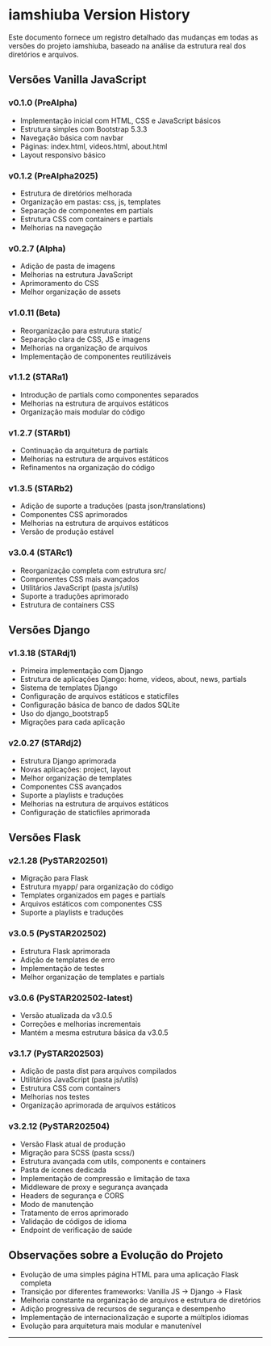 # iamshiuba Version History

Este documento fornece um registro detalhado das mudanças em todas as versões do projeto iamshiuba, baseado na análise da estrutura real dos diretórios e arquivos.

## Versões Vanilla JavaScript

### v0.1.0 (PreAlpha)
- Implementação inicial com HTML, CSS e JavaScript básicos
- Estrutura simples com Bootstrap 5.3.3
- Navegação básica com navbar
- Páginas: index.html, videos.html, about.html
- Layout responsivo básico

### v0.1.2 (PreAlpha2025)
- Estrutura de diretórios melhorada
- Organização em pastas: css, js, templates
- Separação de componentes em partials
- Estrutura CSS com containers e partials
- Melhorias na navegação

### v0.2.7 (Alpha)
- Adição de pasta de imagens
- Melhorias na estrutura JavaScript
- Aprimoramento do CSS
- Melhor organização de assets

### v1.0.11 (Beta)
- Reorganização para estrutura static/
- Separação clara de CSS, JS e imagens
- Melhorias na organização de arquivos
- Implementação de componentes reutilizáveis

### v1.1.2 (STARa1)
- Introdução de partials como componentes separados
- Melhorias na estrutura de arquivos estáticos
- Organização mais modular do código

### v1.2.7 (STARb1)
- Continuação da arquitetura de partials
- Melhorias na estrutura de arquivos estáticos
- Refinamentos na organização do código

### v1.3.5 (STARb2)
- Adição de suporte a traduções (pasta json/translations)
- Componentes CSS aprimorados
- Melhorias na estrutura de arquivos estáticos
- Versão de produção estável

### v3.0.4 (STARc1)
- Reorganização completa com estrutura src/
- Componentes CSS mais avançados
- Utilitários JavaScript (pasta js/utils)
- Suporte a traduções aprimorado
- Estrutura de containers CSS

## Versões Django

### v1.3.18 (STARdj1)
- Primeira implementação com Django
- Estrutura de aplicações Django: home, videos, about, news, partials
- Sistema de templates Django
- Configuração de arquivos estáticos e staticfiles
- Configuração básica de banco de dados SQLite
- Uso do django_bootstrap5
- Migrações para cada aplicação

### v2.0.27 (STARdj2)
- Estrutura Django aprimorada
- Novas aplicações: project, layout
- Melhor organização de templates
- Componentes CSS avançados
- Suporte a playlists e traduções
- Melhorias na estrutura de arquivos estáticos
- Configuração de staticfiles aprimorada

## Versões Flask

### v2.1.28 (PySTAR202501)
- Migração para Flask
- Estrutura myapp/ para organização do código
- Templates organizados em pages e partials
- Arquivos estáticos com componentes CSS
- Suporte a playlists e traduções

### v3.0.5 (PySTAR202502)
- Estrutura Flask aprimorada
- Adição de templates de erro
- Implementação de testes
- Melhor organização de templates e partials

### v3.0.6 (PySTAR202502-latest)
- Versão atualizada da v3.0.5
- Correções e melhorias incrementais
- Mantém a mesma estrutura básica da v3.0.5

### v3.1.7 (PySTAR202503)
- Adição de pasta dist para arquivos compilados
- Utilitários JavaScript (pasta js/utils)
- Estrutura CSS com containers
- Melhorias nos testes
- Organização aprimorada de arquivos estáticos

### v3.2.12 (PySTAR202504)
- Versão Flask atual de produção
- Migração para SCSS (pasta scss/)
- Estrutura avançada com utils, components e containers
- Pasta de ícones dedicada
- Implementação de compressão e limitação de taxa
- Middleware de proxy e segurança avançada
- Headers de segurança e CORS
- Modo de manutenção
- Tratamento de erros aprimorado
- Validação de códigos de idioma
- Endpoint de verificação de saúde

## Observações sobre a Evolução do Projeto

- Evolução de uma simples página HTML para uma aplicação Flask completa
- Transição por diferentes frameworks: Vanilla JS → Django → Flask
- Melhoria constante na organização de arquivos e estrutura de diretórios
- Adição progressiva de recursos de segurança e desempenho
- Implementação de internacionalização e suporte a múltiplos idiomas
- Evolução para arquitetura mais modular e manutenível

---
